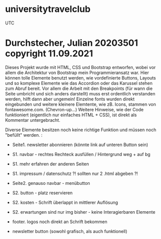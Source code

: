 # universitytravelclub
UTC

# Durchstecher, Julian 20203501 copyright 11.09.2021

Dieses Projekt wurde mit HTML, CSS und Bootstrap entworfen, wobei vor allem die Architektur von Bootstrap mein Programmieransatz war.
Hier können tolle Elemente benutzt werden, wie vordefinierte Buttons, Layouts und so komplexe Elemente wie das Accordion oder das Karussel stehen zum Abruf bereit.
Vor allem die Arbeit mit den Breakpoints (für wann die Seite umbricht und sich anders darstellt) muss erst ordentlich verstanden werden, hilft dann aber ungemein!
Einzelne fonts wurden direkt eingebunden und weitere kleinere Elemtente, wie zB. Icons, stammen von fontawesome.com. (Chevron-up...)
Weitere Hinweise, wie der Code funktioniert (eigentlich nur einfaches HTML + CSS), ist direkt als Kommentar untergebracht.

Diverse Elemente besitzen noch keine richtige Funktion und müssen noch "befüllt" werden. :
  - Seite1. newsletter abonnieren (könnte link auf unteren Button sein)
  - S1. navbar - rechtes Rechteck ausfüllen / Hintergrund weg + auf bg
  - S1. mehr erfahren der anderen Seiten
  - S1. impressum / datenschutz ?! sollten nur 2 .html abgeben ?!

  - Seite2. genauso navbar - menübutton
  - S2. button - platz reservieren
  - S2. kosten - Schrift überlappt in mittlerer Auflösung
  - S2. erwartungen sind nur img bisher - keine Interagierbaren Elemente

  - footer. logos noch direkt an Schrift bekommen
  - newsletter button (sowohl grafisch, als auch funktionell)
